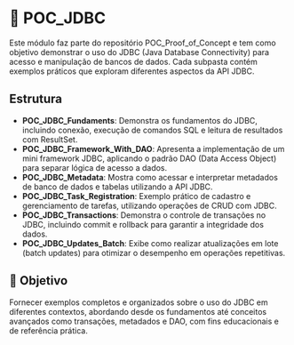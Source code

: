 # 💾 POC_JDBC 
Este módulo faz parte do repositório POC_Proof_of_Concept e tem como objetivo demonstrar o uso do JDBC (Java Database Connectivity) para acesso e manipulação de bancos de dados. Cada subpasta contém exemplos práticos que exploram diferentes aspectos da API JDBC. 

## Estrutura 
- **POC_JDBC_Fundaments**: Demonstra os fundamentos do JDBC, incluindo conexão, execução de comandos SQL e leitura de resultados com ResultSet. 
- **POC_JDBC_Framework_With_DAO**: Apresenta a implementação de um mini framework JDBC, aplicando o padrão DAO (Data Access Object) para separar lógica de acesso a dados. 
- **POC_JDBC_Metadata**: Mostra como acessar e interpretar metadados de banco de dados e tabelas utilizando a API JDBC. 
- **POC_JDBC_Task_Registration**: Exemplo prático de cadastro e gerenciamento de tarefas, utilizando operações de CRUD com JDBC. 
- **POC_JDBC_Transactions**: Demonstra o controle de transações no JDBC, incluindo commit e rollback para garantir a integridade dos dados.
- **POC_JDBC_Updates_Batch**: Exibe como realizar atualizações em lote (batch updates) para otimizar o desempenho em operações repetitivas.

## 🎯 Objetivo 
Fornecer exemplos completos e organizados sobre o uso do JDBC em diferentes contextos, abordando desde os fundamentos até conceitos avançados como transações, metadados e DAO, com fins educacionais e de referência prática.
